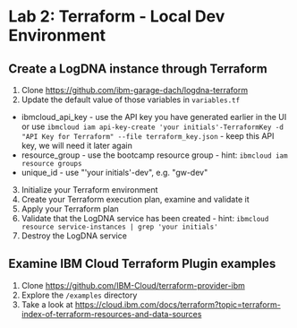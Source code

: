 # Lab 2: Terraform - Local Dev Environment

## Create a LogDNA instance through Terraform
1. Clone https://github.com/ibm-garage-dach/logdna-terraform
2. Update the default value of those variables in `variables.tf`
* ibmcloud_api_key - use the API key you have generated earlier in the UI or use `ibmcloud iam api-key-create 'your initials'-TerraformKey -d "API Key for Terraform" --file terraform_key.json` - keep this API key, we will need it later again
* resource_group - use the bootcamp resource group - hint: `ibmcloud iam resource groups`
* unique_id - use "'your initials'-dev", e.g. "gw-dev"


3. Initialize your Terraform environment
4. Create your Terraform execution plan, examine and validate it 
5. Apply your Terraform plan
6. Validate that the LogDNA service has been created - hint: `ibmcloud resource service-instances | grep 'your initials'`
7. Destroy the LogDNA service


## Examine IBM Cloud Terraform Plugin examples
1. Clone https://github.com/IBM-Cloud/terraform-provider-ibm
2. Explore the `/examples` directory
3. Take a look at https://cloud.ibm.com/docs/terraform?topic=terraform-index-of-terraform-resources-and-data-sources
